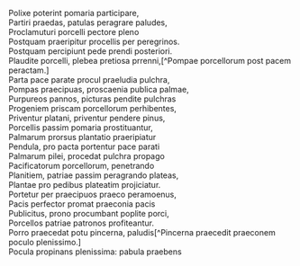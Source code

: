 Polixe poterint pomaria participare,   
Partiri praedas, patulas peragrare paludes,   
Proclamuturi porcelli pectore pleno   
Postquam praeripitur procellis per peregrinos.   
Postquam percipiunt pede prendi posteriori.   
Plaudite porcelli, plebea pretiosa prrenni,[^Pompae porcellorum post pacem peractam.]   
Parta pace parate procul praeludia pulchra,   
Pompas praecipuas, proscaenia publica palmae,   
Purpureos pannos, picturas pendite pulchras   
Progeniem priscam porcellorum perhibentes,   
Priventur platani, priventur pendere pinus,   
Porcellis passim pomaria prostituantur,   
Palmarum prorsus plantatio praeripiatur   
Pendula, pro pacta portentur pace parati   
Palmarum pilei, procedat pulchra propago   
Pacificatorum porcellorum, penetrando   
Planitiem, patriae passim peragrando plateas,   
Plantae pro pedibus plateatim projiciatur.   
Portetur per praecipuos praeco peramoenus,   
Pacis perfector promat praeconia pacis   
Publicitus, prono procumbant poplite porci,   
Porcellos patriae patronos profiteantur.   
Porro praecedat potu pincerna, paludis[^Pincerna praecedit praeconem poculo plenissimo.]   
Pocula propinans plenissima: pabula praebens   
